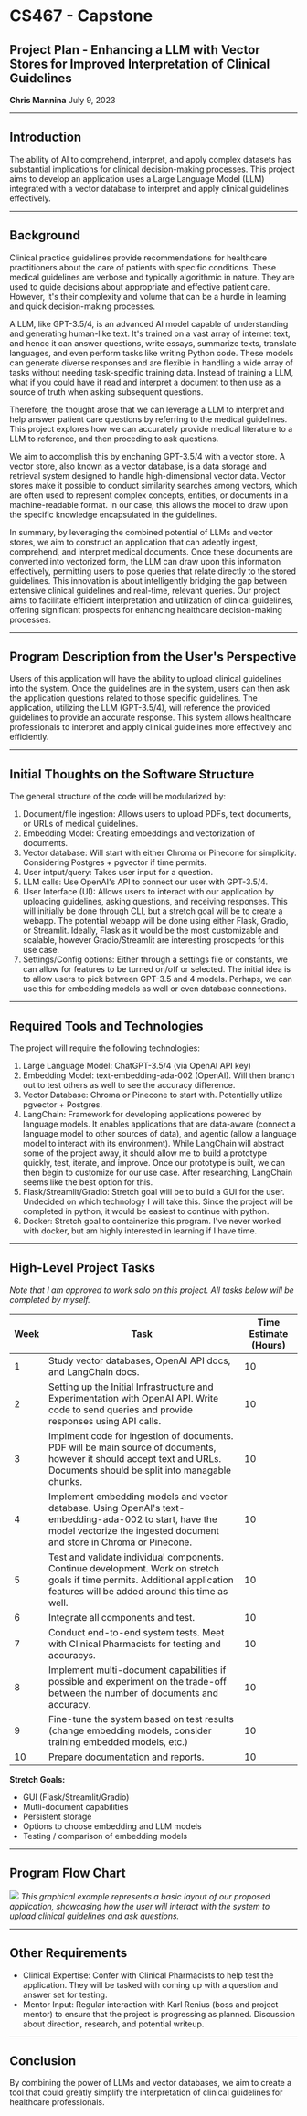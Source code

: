 # CS467 - Capstone

## Project Plan - Enhancing a LLM with Vector Stores for Improved Interpretation of Clinical Guidelines  

**Chris Mannina**
July 9, 2023

---

## Introduction
The ability of AI to comprehend, interpret, and apply complex datasets has substantial implications for clinical decision-making processes. This project aims to develop an application uses a Large Language Model (LLM) integrated with a vector database to interpret and apply clinical guidelines effectively.

---

## Background
Clinical practice guidelines provide recommendations for healthcare practitioners about the care of patients with specific conditions. These medical guidelines are verbose and typically algorithmic in nature. They are used to guide decisions about appropriate and effective patient care. However, it's their complexity and volume that can be a hurdle in learning and quick decision-making processes. 

A LLM, like GPT-3.5/4, is an advanced AI model capable of understanding and generating human-like text. It's trained on a vast array of internet text, and hence it can answer questions, write essays, summarize texts, translate languages, and even perform tasks like writing Python code. These models can generate diverse responses and are flexible in handling a wide array of tasks without needing task-specific training data. Instead of training a LLM, what if you could have it read and interpret a document to then use as a source of truth when asking subsequent questions. 

Therefore, the thought arose that we can leverage a LLM to interpret and help answer patient care questions by referring to the medical guidelines. This project explores how we can accurately provide medical literature to a LLM to reference, and then proceding to ask questions. 

We aim to accomplish this by enchaning GPT-3.5/4 with a vector store. A vector store, also known as a vector database, is a data storage and retrieval system designed to handle high-dimensional vector data. Vector stores make it possible to conduct similarity searches among vectors, which are often used to represent complex concepts, entities, or documents in a machine-readable format. In our case, this allows the model to draw upon the specific knowledge encapsulated in the guidelines.

In summary, by leveraging the combined potential of LLMs and vector stores, we aim to construct an application that can adeptly ingest, comprehend, and interpret medical documents. Once these documents are converted into vectorized form, the LLM can draw upon this information effectively, permitting users to pose queries that relate directly to the stored guidelines. This innovation is about intelligently bridging the gap between extensive clinical guidelines and real-time, relevant queries. Our project aims to facilitate efficient interpretation and utilization of clinical guidelines, offering significant prospects for enhancing healthcare decision-making processes.

---

## Program Description from the User's Perspective
Users of this application will have the ability to upload clinical guidelines into the system. Once the guidelines are in the system, users can then ask the application questions related to those specific guidelines. The application, utilizing the LLM (GPT-3.5/4), will reference the provided guidelines to provide an accurate response. This system allows healthcare professionals to interpret and apply clinical guidelines more effectively and efficiently.

---

## Initial Thoughts on the Software Structure
The general structure of the code will be modularized by:
1. Document/file ingestion: Allows users to upload PDFs, text documents, or URLs of medical guidelines.
2. Embedding Model: Creating embeddings and vectorization of documents.
3. Vector database: Will start with either Chroma or Pinecone for simplicity. Considering Postgres + pgvector if time permits. 
4. User intput/query: Takes user input for a question.
5. LLM calls: Use OpenAI's API to connect our user with GPT-3.5/4. 
6. User Interface (UI): Allows users to interact with our application by uploading guidelines, asking questions, and receiving responses. This will initially be done through CLI, but a stretch goal will be to create a webapp. The potential webapp will be done using either Flask, Gradio, or Streamlit. Ideally, Flask as it would be the most customizable and scalable, however Gradio/Streamlit are interesting proscpects for this use case.
7. Settings/Config options: Either through a settings file or constants, we can allow for features to be turned on/off or selected. The initial idea is to allow users to pick between GPT-3.5 and 4 models. Perhaps, we can use this for embedding models as well or even database connections.

---

## Required Tools and Technologies

The project will require the following technologies:

1. Large Language Model: ChatGPT-3.5/4 (via OpenAI API key)
2. Embedding Model: text-embedding-ada-002 (OpenAI). Will then branch out to test others as well to see the accuracy difference. 
3. Vector Database: Chroma or Pinecone to start with. Potentially utilize pgvector + Postgres.
4. LangChain: Framework for developing applications powered by language models. It enables applications that are data-aware (connect a language model to other sources of data), and agentic (allow a language model to interact with its environment). While LangChain will abstract some of the project away, it should allow me to build a prototype quickly, test, iterate, and improve. Once our prototype is built, we can then begin to customize for our use case. After researching, LangChain seems like the best option for this. 
5. Flask/Streamlit/Gradio: Stretch goal will be to build a GUI for the user. Undecided on which technology I will take this. Since the project will be completed in python, it would be easiest to continue with python. 
6. Docker: Stretch goal to containerize this program. I've never worked with docker, but am highly interested in learning if I have time. 

---

## High-Level Project Tasks

*Note that I am approved to work solo on this project. All tasks below will be completed by myself.*

| Week | Task                                                                                                                                                                            | Time Estimate (Hours) |
| ---- | ------------------------------------------------------------------------------------------------------------------------------------------------------------------------------- | --------------------- |
| 1    | Study vector databases, OpenAI API docs, and LangChain docs.                                                                                                                    | 10                    |
| 2    | Setting up the Initial Infrastructure and Experimentation with OpenAI API. Write code to send queries and provide responses using API calls.                                    | 10                    |
| 3    | Implment code for ingestion of documents. PDF will be main source of documents, however it should accept text and URLs. Documents should be split into managable chunks.        | 10                    |
| 4    | Implement embedding models and vector database. Using OpenAI's text-embedding-ada-002 to start, have the model vectorize the ingested document and store in Chroma or Pinecone. | 10                    |
| 5    | Test and validate individual components. Continue development. Work on stretch goals if time permits. Additional application features will be added around this time as well.   | 10                    |
| 6    | Integrate all components and test.                                                                                                                                              | 10                    |
| 7    | Conduct end-to-end system tests. Meet with Clinical Pharmacists for testing and accuracys.                                                                                       | 10                    |
| 8    | Implement multi-document capabilities if possible and experiment on the trade-off between the number of documents and accuracy.                                                 | 10                    |
| 9    | Fine-tune the system based on test results (change embedding models, consider training embedded models, etc.)                                                                   | 10                    |
| 10   | Prepare documentation and reports.                                                                                                                                              | 10                    |

**Stretch Goals:**
- GUI (Flask/Streamlit/Gradio)
- Mutli-document capabilities
- Persistent storage
- Options to choose embedding and LLM models
- Testing / comparison of embedding models

---

## Program Flow Chart
[![](https://mermaid.ink/img/pako:eNqdlM1u4jAURl_FcjetBNNC-M1ipAwwCKlIzATYNLNwbaeJSGxkOyoV4t17k5hQBKM2ZRWuz_ns2DfeYyoZxy5-UWQboeWvQCCkzVvC0QqFcZK4Nx3WI2zQ0EbJDXdvHMexz83XmJnIbW93J8mzkkP6hHYqKez1LqQGlYlUMBaGRw51UfeUNRvbsNZwQPtfXYH_LWs0-Y619q1FO86g1_6iNbVS-4G0nrufSqunAK80VwH-h5pNBH-2iSRMo7GkWcqFCTDUfyJvH2BvsQjwIbe8kp0Jxnf8gp2Nb49jkHuXC7DbheFvk9icBBQLI9EoysRGW9nP5QL7EFtk-DZjpDgxMOskfeaMxeLlqI4m8DJVFc2h9xJ4r9yFEyjnN1KdqbACtOYUyqgYs1FrH6LO60XOqozx9EajPxnXJpbiuEMfNsbnRNEIJroanYNwuAX5l5tMCY1GidQQh-bE0Chf_ZLvzJXk35zD4ZxR5SZOF8um86N737HSFF7g8XGObmHgzq5-WmZMueCq2EJP6Nf8jC6mOS6rBBDkl01SgKscTGKx8YuOe0DVhxgO4Xe1z054qx7eroc79fBOPbxb4cMhpdXV8j-8Vw_v18MH9fDh53ggcAOnXKUkZnBr7_OAAJuIp9C8LjwyojYBDsQBOJIZ6b8Jil2jMt7A2ZZBT41jApd9it2QJLqqTlgMX4AtHt4BIiL-DA?type=png)](https://mermaid.live/edit#pako:eNqdlM1u4jAURl_FcjetBNNC-M1ipAwwCKlIzATYNLNwbaeJSGxkOyoV4t17k5hQBKM2ZRWuz_ns2DfeYyoZxy5-UWQboeWvQCCkzVvC0QqFcZK4Nx3WI2zQ0EbJDXdvHMexz83XmJnIbW93J8mzkkP6hHYqKez1LqQGlYlUMBaGRw51UfeUNRvbsNZwQPtfXYH_LWs0-Y619q1FO86g1_6iNbVS-4G0nrufSqunAK80VwH-h5pNBH-2iSRMo7GkWcqFCTDUfyJvH2BvsQjwIbe8kp0Jxnf8gp2Nb49jkHuXC7DbheFvk9icBBQLI9EoysRGW9nP5QL7EFtk-DZjpDgxMOskfeaMxeLlqI4m8DJVFc2h9xJ4r9yFEyjnN1KdqbACtOYUyqgYs1FrH6LO60XOqozx9EajPxnXJpbiuEMfNsbnRNEIJroanYNwuAX5l5tMCY1GidQQh-bE0Chf_ZLvzJXk35zD4ZxR5SZOF8um86N737HSFF7g8XGObmHgzq5-WmZMueCq2EJP6Nf8jC6mOS6rBBDkl01SgKscTGKx8YuOe0DVhxgO4Xe1z054qx7eroc79fBOPbxb4cMhpdXV8j-8Vw_v18MH9fDh53ggcAOnXKUkZnBr7_OAAJuIp9C8LjwyojYBDsQBOJIZ6b8Jil2jMt7A2ZZBT41jApd9it2QJLqqTlgMX4AtHt4BIiL-DA)
*This graphical example represents a basic layout of our proposed application, showcasing how the user will interact with the system to upload clinical guidelines and ask questions.*

---

## Other Requirements
- Clinical Expertise: Confer with Clinical Pharmacists to help test the application. They will be tasked with coming up with a question and answer set for testing. 
- Mentor Input: Regular interaction with Karl Renius (boss and project mentor) to ensure that the project is progressing as planned. Discussion about direction, research, and potential writeup. 

---

## Conclusion
By combining the power of LLMs and vector databases, we aim to create a tool that could greatly simplify the interpretation of clinical guidelines for healthcare professionals. 


